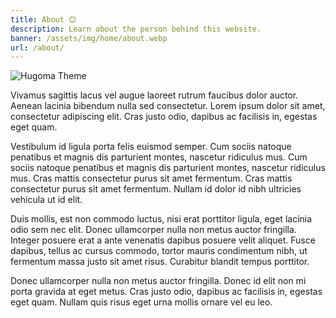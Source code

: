 ```yaml
---
title: About 😊
description: Learn about the person behind this website.
banner: /assets/img/home/about.webp
url: /about/
---
```


![Hugoma Theme](https://i.imgur.com/mGA3X7m.png)

Vivamus sagittis lacus vel augue laoreet rutrum faucibus dolor auctor. Aenean lacinia bibendum nulla sed consectetur. Lorem ipsum dolor sit amet, consectetur adipiscing elit. Cras justo odio, dapibus ac facilisis in, egestas eget quam.

Vestibulum id ligula porta felis euismod semper. Cum sociis natoque penatibus et magnis dis parturient montes, nascetur ridiculus mus. Cum sociis natoque penatibus et magnis dis parturient montes, nascetur ridiculus mus. Cras mattis consectetur purus sit amet fermentum. Cras mattis consectetur purus sit amet fermentum. Nullam id dolor id nibh ultricies vehicula ut id elit.

Duis mollis, est non commodo luctus, nisi erat porttitor ligula, eget lacinia odio sem nec elit. Donec ullamcorper nulla non metus auctor fringilla. Integer posuere erat a ante venenatis dapibus posuere velit aliquet. Fusce dapibus, tellus ac cursus commodo, tortor mauris condimentum nibh, ut fermentum massa justo sit amet risus. Curabitur blandit tempus porttitor.

Donec ullamcorper nulla non metus auctor fringilla. Donec id elit non mi porta gravida at eget metus. Cras justo odio, dapibus ac facilisis in, egestas eget quam. Nullam quis risus eget urna mollis ornare vel eu leo.

